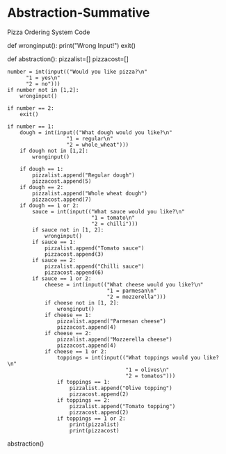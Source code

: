 # Abstraction-Summative
Pizza Ordering System Code

def wronginput():
    print("Wrong Input!")
    exit()


def abstraction():
    pizzalist=[]
    pizzacost=[]

    number = int(input(("Would you like pizza?\n"
          "1 = yes\n"
          "2 = no")))
    if number not in [1,2]:
        wronginput()

    if number == 2:
        exit()

    if number == 1:
        dough = int(input(("What dough would you like?\n"
                       "1 = regular\n"
                       "2 = whole_wheat")))
        if dough not in [1,2]:
            wronginput()

        if dough == 1:
            pizzalist.append("Regular dough")
            pizzacost.append(5)
        if dough == 2:
            pizzalist.append("Whole wheat dough")
            pizzacost.append(7)
        if dough == 1 or 2:
            sauce = int(input(("What sauce would you like?\n"
                               "1 = tomato\n"
                               "2 = chilli")))
            if sauce not in [1, 2]:
                wronginput()
            if sauce == 1:
                pizzalist.append("Tomato sauce")
                pizzacost.append(3)
            if sauce == 2:
                pizzalist.append("Chilli sauce")
                pizzacost.append(6)
            if sauce == 1 or 2:
                cheese = int(input(("What cheese would you like?\n"
                                    "1 = parmesan\n"
                                    "2 = mozzerella")))
                if cheese not in [1, 2]:
                    wronginput()
                if cheese == 1:
                    pizzalist.append("Parmesan cheese")
                    pizzacost.append(4)
                if cheese == 2:
                    pizzalist.append("Mozzerella cheese")
                    pizzacost.append(4)
                if cheese == 1 or 2:
                    toppings = int(input(("What toppings would you like?\n"
                                          "1 = olives\n"
                                          "2 = tomatos")))
                    if toppings == 1:
                        pizzalist.append("Olive topping")
                        pizzacost.append(2)
                    if toppings == 2:
                        pizzalist.append("Tomato topping")
                        pizzacost.append(2)
                    if toppings == 1 or 2:
                        print(pizzalist)
                        print(pizzacost)

abstraction()
